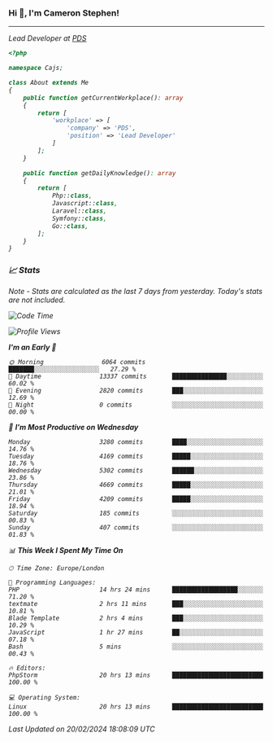 ### Hi 👋, I'm Cameron Stephen!
<hr>
<p><em>Lead Developer at <a href="https://prindatasolutions.co.uk">PDS</a></p>


```php
<?php

namespace Cajs;

class About extends Me
{
    public function getCurrentWorkplace(): array
    {
        return [
            'workplace' => [
                'company' => 'PDS',
                'position' => 'Lead Developer'
            ]
        ];
    }

    public function getDailyKnowledge(): array
    {
        return [
            Php::class,
            Javascript::class,
            Laravel::class,
            Symfony::class,
            Go::class,
        ];
    }
}
```

### 📈 Stats
<p><em>Note - Stats are calculated as the last 7 days from yesterday. Today's stats are not included.</em></p>


<!--START_SECTION:waka-->
![Code Time](http://img.shields.io/badge/Code%20Time-3%2C679%20hrs%2025%20mins-blue)

![Profile Views](http://img.shields.io/badge/Profile%20Views-0-blue)

**I'm an Early 🐤** 

```text
🌞 Morning                6064 commits        ███████░░░░░░░░░░░░░░░░░░   27.29 % 
🌆 Daytime                13337 commits       ███████████████░░░░░░░░░░   60.02 % 
🌃 Evening                2820 commits        ███░░░░░░░░░░░░░░░░░░░░░░   12.69 % 
🌙 Night                  0 commits           ░░░░░░░░░░░░░░░░░░░░░░░░░   00.00 % 
```
📅 **I'm Most Productive on Wednesday** 

```text
Monday                   3280 commits        ████░░░░░░░░░░░░░░░░░░░░░   14.76 % 
Tuesday                  4169 commits        █████░░░░░░░░░░░░░░░░░░░░   18.76 % 
Wednesday                5302 commits        ██████░░░░░░░░░░░░░░░░░░░   23.86 % 
Thursday                 4669 commits        █████░░░░░░░░░░░░░░░░░░░░   21.01 % 
Friday                   4209 commits        █████░░░░░░░░░░░░░░░░░░░░   18.94 % 
Saturday                 185 commits         ░░░░░░░░░░░░░░░░░░░░░░░░░   00.83 % 
Sunday                   407 commits         ░░░░░░░░░░░░░░░░░░░░░░░░░   01.83 % 
```


📊 **This Week I Spent My Time On** 

```text
🕑︎ Time Zone: Europe/London

💬 Programming Languages: 
PHP                      14 hrs 24 mins      ██████████████████░░░░░░░   71.20 % 
textmate                 2 hrs 11 mins       ███░░░░░░░░░░░░░░░░░░░░░░   10.81 % 
Blade Template           2 hrs 4 mins        ███░░░░░░░░░░░░░░░░░░░░░░   10.29 % 
JavaScript               1 hr 27 mins        ██░░░░░░░░░░░░░░░░░░░░░░░   07.18 % 
Bash                     5 mins              ░░░░░░░░░░░░░░░░░░░░░░░░░   00.43 % 

🔥 Editors: 
PhpStorm                 20 hrs 13 mins      █████████████████████████   100.00 % 

💻 Operating System: 
Linux                    20 hrs 13 mins      █████████████████████████   100.00 % 
```


 Last Updated on 20/02/2024 18:08:09 UTC
<!--END_SECTION:waka-->
